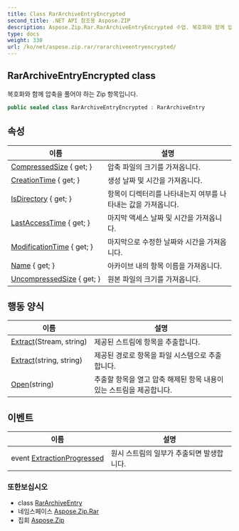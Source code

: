 ```yaml
---
title: Class RarArchiveEntryEncrypted
second_title: .NET API 참조용 Aspose.ZIP
description: Aspose.Zip.Rar.RarArchiveEntryEncrypted 수업. 복호화와 함께 압축을 풀어야 하는 Zip 항목입니다.
type: docs
weight: 330
url: /ko/net/aspose.zip.rar/rararchiveentryencrypted/
---
```

## RarArchiveEntryEncrypted class

복호화와 함께 압축을 풀어야 하는 Zip 항목입니다.

```csharp
public sealed class RarArchiveEntryEncrypted : RarArchiveEntry
```

## 속성

| 이름 | 설명 |
| --- | --- |
| [CompressedSize](../../aspose.zip.rar/rararchiveentry/compressedsize/) { get; } | 압축 파일의 크기를 가져옵니다. |
| [CreationTime](../../aspose.zip.rar/rararchiveentry/creationtime/) { get; } | 생성 날짜 및 시간을 가져옵니다. |
| [IsDirectory](../../aspose.zip.rar/rararchiveentry/isdirectory/) { get; } | 항목이 디렉터리를 나타내는지 여부를 나타내는 값을 가져옵니다. |
| [LastAccessTime](../../aspose.zip.rar/rararchiveentry/lastaccesstime/) { get; } | 마지막 액세스 날짜 및 시간을 가져옵니다. |
| [ModificationTime](../../aspose.zip.rar/rararchiveentry/modificationtime/) { get; } | 마지막으로 수정한 날짜와 시간을 가져옵니다. |
| [Name](../../aspose.zip.rar/rararchiveentry/name/) { get; } | 아카이브 내의 항목 이름을 가져옵니다. |
| [UncompressedSize](../../aspose.zip.rar/rararchiveentry/uncompressedsize/) { get; } | 원본 파일의 크기를 가져옵니다. |

## 행동 양식

| 이름 | 설명 |
| --- | --- |
| [Extract](../../aspose.zip.rar/rararchiveentry/extract/)(Stream, string) | 제공된 스트림에 항목을 추출합니다. |
| [Extract](../../aspose.zip.rar/rararchiveentry/extract/)(string, string) | 제공된 경로로 항목을 파일 시스템으로 추출합니다. |
| [Open](../../aspose.zip.rar/rararchiveentry/open/)(string) | 추출할 항목을 열고 압축 해제된 항목 내용이 있는 스트림을 제공합니다. |

## 이벤트

| 이름 | 설명 |
| --- | --- |
| event [ExtractionProgressed](../../aspose.zip.rar/rararchiveentry/extractionprogressed/) | 원시 스트림의 일부가 추출되면 발생합니다. |

### 또한보십시오

* class [RarArchiveEntry](../rararchiveentry/)
* 네임스페이스 [Aspose.Zip.Rar](../../aspose.zip.rar/)
* 집회 [Aspose.Zip](../../)


